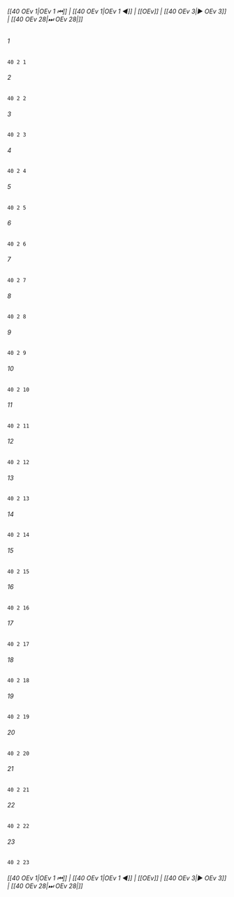 
###### [[40 OEv 1|OEv 1 ⏮]] | [[40 OEv 1|OEv 1 ◀]] | [[OEv]] | [[40 OEv 3|▶ OEv 3]] | [[40 OEv 28|⏭ OEv 28|]]

###### 1
``` verse
40 2 1 
```
###### 2
``` verse
40 2 2 
```
###### 3
``` verse
40 2 3 
```
###### 4
``` verse
40 2 4 
```
###### 5
``` verse
40 2 5 
```
###### 6
``` verse
40 2 6 
```
###### 7
``` verse
40 2 7 
```
###### 8
``` verse
40 2 8 
```
###### 9
``` verse
40 2 9 
```
###### 10
``` verse
40 2 10 
```
###### 11
``` verse
40 2 11 
```
###### 12
``` verse
40 2 12 
```
###### 13
``` verse
40 2 13 
```
###### 14
``` verse
40 2 14 
```
###### 15
``` verse
40 2 15 
```
###### 16
``` verse
40 2 16 
```
###### 17
``` verse
40 2 17 
```
###### 18
``` verse
40 2 18 
```
###### 19
``` verse
40 2 19 
```
###### 20
``` verse
40 2 20 
```
###### 21
``` verse
40 2 21 
```
###### 22
``` verse
40 2 22 
```
###### 23
``` verse
40 2 23 
```

###### [[40 OEv 1|OEv 1 ⏮]] | [[40 OEv 1|OEv 1 ◀]] | [[OEv]] | [[40 OEv 3|▶ OEv 3]] | [[40 OEv 28|⏭ OEv 28|]]

